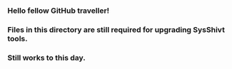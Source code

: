 ### Hello fellow GitHub traveller!
### Files in this directory are still required for upgrading SysShivt tools.
### Still works to this day.

